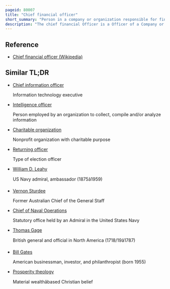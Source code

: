 ```yaml
---
pageid: 80007
title: "Chief financial officer"
short_summary: "Person in a company or organization responsible for finances"
description: "The chief financial Officer is a Officer of a Company or Organization who has the primary Responsibility of making Decisions for the Company for Projects and its Finances the Cfo Therefore has ultimate Authority over the Finance Unit and is the chief financial Spokesperson for the Organization."
---
```


## Reference

- [Chief financial officer (Wikipedia)](https://en.wikipedia.org/?curid=80007)

## Similar TL;DR

- [Chief information officer](/tldr/en/chief-information-officer)

  Information technology executive

- [Intelligence officer](/tldr/en/intelligence-officer)

  Person employed by an organization to collect, compile and/or analyze information

- [Charitable organization](/tldr/en/charitable-organization)

  Nonprofit organization with charitable purpose

- [Returning officer](/tldr/en/returning-officer)

  Type of election officer

- [William D. Leahy](/tldr/en/william-d-leahy)

  US Navy admiral, ambassador (1875â1959)

- [Vernon Sturdee](/tldr/en/vernon-sturdee)

  Former Australian Chief of the General Staff

- [Chief of Naval Operations](/tldr/en/chief-of-naval-operations)

  Statutory office held by an Admiral in the United States Navy

- [Thomas Gage](/tldr/en/thomas-gage)

  British general and official in North America (1718/19â1787)

- [Bill Gates](/tldr/en/bill-gates)

  American businessman, investor, and philanthropist (born 1955)

- [Prosperity theology](/tldr/en/prosperity-theology)

  Material wealthâbased Christian belief

